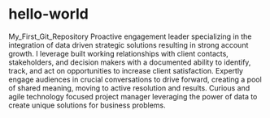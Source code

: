 # hello-world
My_First_Git_Repository
Proactive engagement leader specializing in the integration of data driven strategic solutions resulting in strong account growth. I leverage built working relationships with client contacts, stakeholders, and decision makers with a documented ability to identify, track, and act on opportunities to increase client satisfaction. Expertly engage audiences in crucial conversations to drive forward, creating a pool of shared meaning, moving to active resolution and results. Curious and agile technology focused project manager leveraging the power of data to create unique solutions for business problems.
